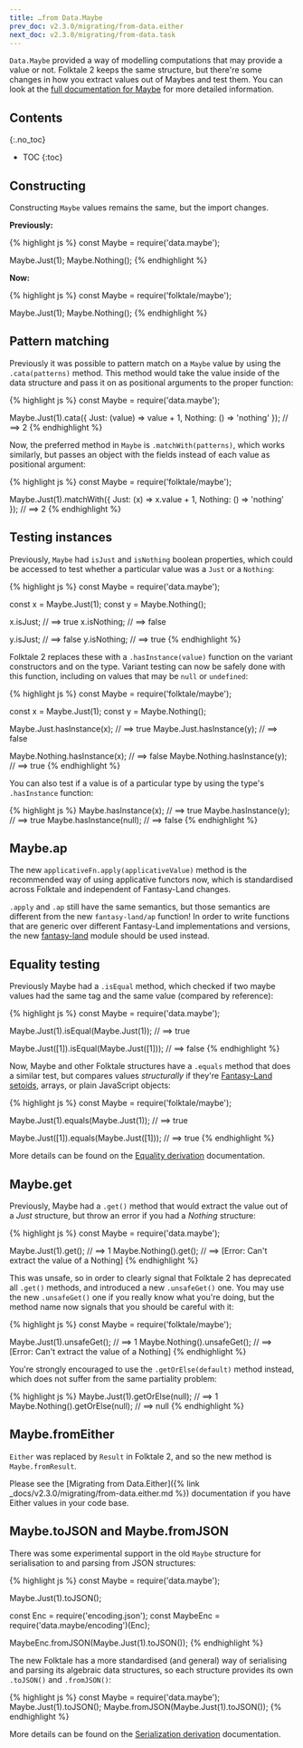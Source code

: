 ```yaml
---
title: …from Data.Maybe
prev_doc: v2.3.0/migrating/from-data.either
next_doc: v2.3.0/migrating/from-data.task
---
```


`Data.Maybe` provided a way of modelling computations that may provide a value or not. Folktale 2 keeps the same structure, but there're some changes in how you extract values out of Maybes and test them. You can look at the [full documentation for Maybe](/api/v2.3.0/en/folktale.maybe.html) for more detailed information.


## Contents
{:.no_toc}

* TOC
{:toc}


## Constructing

Constructing `Maybe` values remains the same, but the import changes.

**Previously:**

{% highlight js %}
const Maybe = require('data.maybe');

Maybe.Just(1);
Maybe.Nothing();
{% endhighlight %}


**Now:**

{% highlight js %}
const Maybe = require('folktale/maybe');

Maybe.Just(1);
Maybe.Nothing();
{% endhighlight %}


## Pattern matching

Previously it was possible to pattern match on a `Maybe` value by using the `.cata(patterns)` method. This method would take the value inside of the data structure and pass it on as positional arguments to the proper function:

{% highlight js %}
const Maybe = require('data.maybe');

Maybe.Just(1).cata({
  Just: (value) => value + 1,
  Nothing: () => 'nothing'
});
// ==> 2
{% endhighlight %}

Now, the preferred method in `Maybe` is `.matchWith(patterns)`, which works similarly, but passes an object with the fields instead of each value as positional argument:

{% highlight js %}
const Maybe = require('folktale/maybe');

Maybe.Just(1).matchWith({
  Just: (x) => x.value + 1,
  Nothing: () => 'nothing'
});
// ==> 2
{% endhighlight %}


## Testing instances

Previously, `Maybe` had `isJust` and `isNothing` boolean properties, which could be accessed to test whether a particular value was a `Just` or a `Nothing`:

{% highlight js %}
const Maybe = require('data.maybe');

const x = Maybe.Just(1);
const y = Maybe.Nothing();

x.isJust;     // ==> true
x.isNothing;  // ==> false

y.isJust;     // ==> false
y.isNothing;  // ==> true
{% endhighlight %}

Folktale 2 replaces these with a `.hasInstance(value)` function on the variant constructors and on the type. Variant testing can now be safely done with this function, including on values that may be `null` or `undefined`:

{% highlight js %}
const Maybe = require('folktale/maybe');

const x = Maybe.Just(1);
const y = Maybe.Nothing();

Maybe.Just.hasInstance(x);    // ==> true
Maybe.Just.hasInstance(y);    // ==> false

Maybe.Nothing.hasInstance(x); // ==> false
Maybe.Nothing.hasInstance(y); // ==> true
{% endhighlight %}

You can also test if a value is of a particular type by using the type's `.hasInstance` function:

{% highlight js %}
Maybe.hasInstance(x);     // ==> true
Maybe.hasInstance(y);     // ==> true
Maybe.hasInstance(null);  // ==> false
{% endhighlight %}


## Maybe.ap

The new `applicativeFn.apply(applicativeValue)` method is the recommended way of using applicative functors now, which is standardised across Folktale and independent of Fantasy-Land changes.

`.apply` and `.ap` still have the same semantics, but those semantics are different from the new `fantasy-land/ap` function! In order to write functions that are generic over different Fantasy-Land implementations and versions, the new [fantasy-land](/api/v2.3.0/en/folktale.fantasy-land.html) module should be used instead.


## Equality testing

Previously Maybe had a `.isEqual` method, which checked if two maybe values had the same tag and the same value (compared by reference):

{% highlight js %}
const Maybe = require('data.maybe');

Maybe.Just(1).isEqual(Maybe.Just(1));
// ==> true

Maybe.Just([1]).isEqual(Maybe.Just([1]));
// ==> false
{% endhighlight %}

Now, Maybe and other Folktale structures have a `.equals` method that does a similar test, but compares values *structurally* if they're [Fantasy-Land setoids](https://github.com/fantasyland/fantasy-land#setoid), arrays, or plain JavaScript objects:

{% highlight js %}
const Maybe = require('folktale/maybe');

Maybe.Just(1).equals(Maybe.Just(1));
// ==> true

Maybe.Just([1]).equals(Maybe.Just([1]));
// ==> true
{% endhighlight %}

More details can be found on the [Equality derivation](/api/v2.3.0/en/folktale.adt.union.derivations.equality.equality.html) documentation.


## Maybe.get

Previously, Maybe had a `.get()` method that would extract the value out of a *Just* structure, but throw an error if you had a *Nothing* structure:

{% highlight js %}
const Maybe = require('data.maybe');

Maybe.Just(1).get();    // ==> 1
Maybe.Nothing().get();  // ==> [Error: Can't extract the value of a Nothing]
{% endhighlight %}

This was unsafe, so in order to clearly signal that Folktale 2 has deprecated all `.get()` methods, and introduced a new `.unsafeGet()` one. You may use the new `.unsafeGet()` one if you really know what you're doing, but the method name now signals that you should be careful with it:

{% highlight js %}
const Maybe = require('folktale/maybe');

Maybe.Just(1).unsafeGet();    // ==> 1
Maybe.Nothing().unsafeGet();  // ==> [Error: Can't extract the value of a Nothing]
{% endhighlight %}

You're strongly encouraged to use the `.getOrElse(default)` method instead, which does not suffer from the same partiality problem:

{% highlight js %}
Maybe.Just(1).getOrElse(null);      // ==> 1
Maybe.Nothing().getOrElse(null);    // ==> null
{% endhighlight %}


## Maybe.fromEither

`Either` was replaced by `Result` in Folktale 2, and so the new method is `Maybe.fromResult`.

Please see the [Migrating from Data.Either]({% link _docs/v2.3.0/migrating/from-data.either.md %}) documentation if you have Either values in your code base.


## Maybe.toJSON and Maybe.fromJSON

There was some experimental support in the old `Maybe` structure for serialisation to and parsing from JSON structures:

{% highlight js %}
const Maybe = require('data.maybe');

Maybe.Just(1).toJSON();

const Enc = require('encoding.json');
const MaybeEnc = require('data.maybe/encoding')(Enc);

MaybeEnc.fromJSON(Maybe.Just(1).toJSON());
{% endhighlight %}

The new Folktale has a more standardised (and general) way of serialising and parsing its algebraic data structures, so each structure provides its own `.toJSON()` and `.fromJSON()`:

{% highlight js %}
const Maybe = require('data.maybe');
Maybe.Just(1).toJSON();
Maybe.fromJSON(Maybe.Just(1).toJSON());
{% endhighlight %}

More details can be found on the [Serialization derivation](/api/v2.3.0/en/folktale.adt.union.derivations.serialization.serialization.html) documentation.
